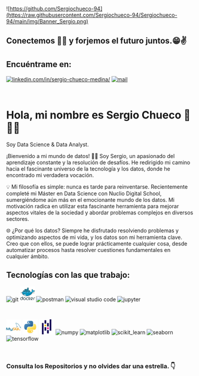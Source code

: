 ![https://github.com/Sergiochueco-94](https://raw.githubusercontent.com/Sergiochueco-94/Sergiochueco-94/main/img/Banner_Sergio.png)

## Conectemos 👨‍💻 y forjemos el futuro juntos.😁✌
## Encuéntrame en:

<p align="left">
    <div>
    <a href="https://www.linkedin.com/in/sergio-chueco-medina/" target="blank"><img align="center" src="https://www.vectorlogo.zone/logos/linkedin/linkedin-icon.svg" alt="linkedin.com/in/sergio-chueco-medina/" height="30" width="40" /></a> 
    <a href="mailto:chuecoo.94@gmail.com?Subject=Hola%20Sergio%20nos%20gustaría%20conocerte" target="blank"><img align="center" src="https://www.vectorlogo.zone/logos/gmail/gmail-icon.svg" height="35" width="35px" alt="mail"></a> 
    <div/>
</p>
<br>

# Hola, mi nombre es Sergio Chueco 👋👨‍💻

Soy Data Science & Data Analyst.

¡Bienvenido a mi mundo de datos! 👨‍💻 Soy Sergio, un apasionado del aprendizaje constante y la resolución de desafíos. He redirigido mi camino hacia el fascinante universo de la tecnología y los datos, donde he encontrado mi verdadera vocación.

💡 Mi filosofía es simple: nunca es tarde para reinventarse. Recientemente completé mi Máster en Data Science con Nuclio Digital School, sumergiéndome aún más en el emocionante mundo de los datos. Mi motivación radica en utilizar esta fascinante herramienta para mejorar aspectos vitales de la sociedad y abordar problemas complejos en diversos sectores.

🌐 ¿Por qué los datos? Siempre he disfrutado resolviendo problemas y optimizando aspectos de mi vida, y los datos son mi herramienta clave. Creo que con ellos, se puede lograr prácticamente cualquier cosa, desde automatizar procesos hasta resolver cuestiones fundamentales en cualquier ámbito.


## Tecnologías con las que trabajo:


<p align="left">
    <img src="https://www.vectorlogo.zone/logos/git-scm/git-scm-icon.svg" alt="git" width="40" height="40" />
    <img src="https://raw.githubusercontent.com/devicons/devicon/master/icons/docker/docker-original-wordmark.svg" alt="docker" width="40" height="40" /> 
    <img src="https://www.vectorlogo.zone/logos/getpostman/getpostman-icon.svg" alt="postman" width="40" height="40" />
    <img src="https://www.vectorlogo.zone/logos/visualstudio_code/visualstudio_code-ar21.svg" alt="visual studio code" width="90" height="40" />
    <img src="https://www.vectorlogo.zone/logos/jupyter/jupyter-ar21.svg" alt="jupyter" width="90" height="40" />
</p>

<br> 

<p align="left"> 
    <img src="https://raw.githubusercontent.com/devicons/devicon/master/icons/mysql/mysql-original-wordmark.svg" alt="mysql" width="40" height="40"/> 
    <img src="https://raw.githubusercontent.com/devicons/devicon/master/icons/python/python-original.svg" alt="python" width="40" height="40"/> 
    <img src="https://raw.githubusercontent.com/devicons/devicon/2ae2a900d2f041da66e950e4d48052658d850630/icons/pandas/pandas-original.svg" alt="pandas" width="40" height="40"/> 
    <img src="https://upload.wikimedia.org/wikipedia/commons/6/67/Numpy-svgrepo-com.svg?uselang=es" alt="numpy" width="40" height="40"/>
    <img src="https://matplotlib.org/_static/logo2.svg" alt="matplotlib" width="90" height="40"/> 
    <img src="https://upload.wikimedia.org/wikipedia/commons/0/05/Scikit_learn_logo_small.svg" alt="scikit_learn" width="60" height="40"/>
    <img src="https://seaborn.pydata.org/_images/logo-mark-lightbg.svg" alt="seaborn" width="40" height="40"/> 
    <img src="https://www.vectorlogo.zone/logos/tensorflow/tensorflow-icon.svg" alt="tensorflow" width="40" height="40"/>
</p>

<br>

### Consulta los Repositorios y no olvides dar una estrella. 👇




